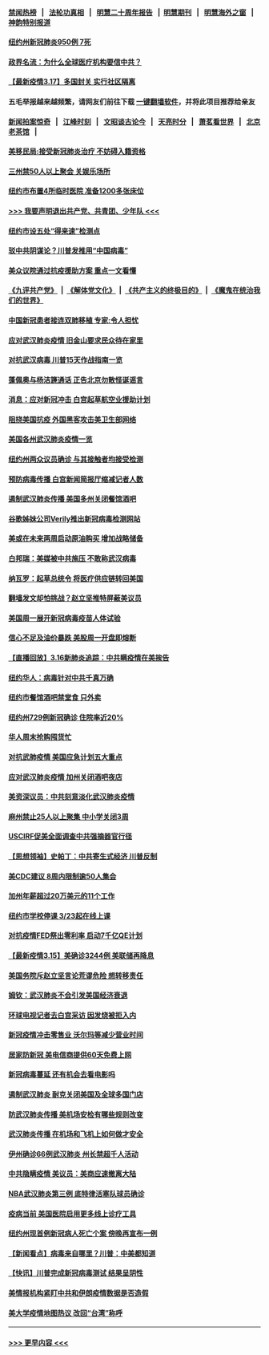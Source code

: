 #### [禁闻热榜](热点新闻.md?=0)  &nbsp;&nbsp;|&nbsp;&nbsp; [法轮功真相](https://github.com/gfw-breaker/truth/blob/master/README.md?=0) &nbsp;&nbsp;|&nbsp;&nbsp; [明慧二十周年报告](https://github.com/gfw-breaker/mh-reports/blob/master/README.md?=0) &nbsp;&nbsp;|&nbsp;&nbsp;[明慧期刊](https://github.com/gfw-breaker/mh-qikan) &nbsp;&nbsp;|&nbsp;&nbsp; [明慧海外之窗](https://github.com/gfw-breaker/mh-news/blob/master/README.md?=0) &nbsp;&nbsp;|&nbsp;&nbsp; [神韵特别报道](https://github.com/gfw-breaker/mh-news/blob/master/shenyun.md?=0)
#### [纽约州新冠肺炎950例 7死](../pages/nsc412/n11946095.md?t=03172102) 
#### [政界名流：为什么全球医疗机构要信中共？](../pages/nsc412/n11945479.md?t=03172102) 
#### [【最新疫情3.17】多国封关 实行社区隔离](../pages/nsc412/n11945621.md?t=03172102) 
#### 五毛举报越来越频繁，请网友们前往下载 [一键翻墙软件](https://github.com/gfw-breaker/ssr-accounts)，并将此项目推荐给亲友
#### [新闻拍案惊奇](https://github.com/gfw-breaker/banned-news/blob/master/pages/link4.md) &nbsp;&nbsp;|&nbsp;&nbsp; [江峰时刻](https://github.com/gfw-breaker/banned-news/blob/master/pages/link4.md) &nbsp;&nbsp;|&nbsp;&nbsp; [文昭谈古论今](https://github.com/gfw-breaker/banned-news/blob/master/pages/link4.md) &nbsp;&nbsp;|&nbsp;&nbsp; [天亮时分](https://github.com/gfw-breaker/banned-news/blob/master/pages/link4.md) &nbsp;&nbsp;|&nbsp;&nbsp; [萧茗看世界](https://github.com/gfw-breaker/banned-news/blob/master/pages/link4.md) &nbsp;&nbsp;|&nbsp;&nbsp; [北京老茶馆](https://github.com/gfw-breaker/banned-news/blob/master/pages/link4.md) &nbsp;&nbsp;|&nbsp;&nbsp; 
#### [美移民局:接受新冠肺炎治疗 不妨碍入籍资格](../pages/nsc412/n11946121.md?t=03172102) 
#### [三州禁50人以上聚会  关娱乐场所](../pages/nsc412/n11946100.md?t=03172102) 
#### [纽约市布置4所临时医院 准备1200多张床位](../pages/nsc412/n11946092.md?t=03172102) 
#### [>>> 我要声明退出共产党、共青团、少年队 <<<](https://github.com/begood0513/goodnews/blob/master/quit/letter.md) 
#### [纽约市设五处“得来速”检测点](../pages/nsc412/n11946087.md?t=03172102) 
#### [驳中共阴谋论？川普发推用“中国病毒”](../pages/nsc412/n11945945.md?t=03172102) 
#### [美众议院通过抗疫援助方案 重点一文看懂](../pages/nsc412/n11945750.md?t=03172102) 
#### [《九评共产党》](https://github.com/begood0513/9ping.md/blob/master/README.md) &nbsp;|&nbsp; [《解体党文化》](../../../../jtdwh.md/blob/master/README.md)  &nbsp;|&nbsp; [《共产主义的终极目的》](../../../../gczydzjmd.md/blob/master/README.md) &nbsp;|&nbsp; [《魔鬼在统治我们的世界》](../../../../mgztzwmdsj.md/blob/master/README.md) 
#### [中国新冠患者接连双肺移植 专家:令人担忧](../pages/nsc412/n11945516.md?t=03172102) 
#### [应对武汉肺炎疫情 旧金山要求民众待在家里](../pages/nsc412/n11945757.md?t=03172102) 
#### [对抗武汉病毒 川普15天作战指南一览](../pages/nsc412/n11945503.md?t=03172102) 
#### [蓬佩奥与杨洁篪通话 正告北京勿散怪诞谣言](../pages/nsc412/n11945291.md?t=03172102) 
#### [消息：应对新冠冲击 白宫起草航空业援助计划](../pages/nsc412/n11945237.md?t=03172102) 
#### [阻挠美国抗疫 外国黑客攻击美卫生部网络](../pages/nsc412/n11945190.md?t=03172102) 
#### [美国各州武汉肺炎疫情一览](../pages/nsc412/n11944066.md?t=03172102) 
#### [纽约州两众议员确诊 与其接触者均接受检测](../pages/nsc412/n11944930.md?t=03172102) 
#### [预防病毒传播 白宫新闻简报厅缩减记者人数](../pages/nsc412/n11945023.md?t=03172102) 
#### [遏制武汉肺炎传播 美国多州关闭餐馆酒吧](../pages/nsc412/n11944857.md?t=03172102) 
#### [谷歌姊妹公司Verily推出新冠病毒检测网站](../pages/nsc412/n11945017.md?t=03172102) 
#### [美或在未来两周启动原油购买 增加战略储备](../pages/nsc412/n11944956.md?t=03172102) 
#### [白邦瑞：美媒被中共施压 不敢称武汉病毒](../pages/nsc412/n11944815.md?t=03172102) 
#### [纳瓦罗：起草总统令 将医疗供应链转回美国](../pages/nsc412/n11944808.md?t=03172102) 
#### [翻墙发文却怕挑战？赵立坚推特屏蔽美议员](../pages/nsc412/n11944758.md?t=03172102) 
#### [美国周一展开新冠病毒疫苗人体试验](../pages/nsc412/n11944761.md?t=03172102) 
#### [信心不足及油价暴跌 美股周一开盘即熔断](../pages/nsc412/n11944728.md?t=03172102) 
#### [【直播回放】3.16新肺炎追踪：中共瞒疫情在美挨告](../pages/nsc412/n11944429.md?t=03172102) 
#### [纽约华人：病毒针对中共千真万确](../pages/nsc412/n11942905.md?t=03172102) 
#### [纽约市餐馆酒吧禁堂食  只外卖](../pages/nsc412/n11943729.md?t=03172102) 
#### [纽约州729例新冠确诊  住院率近20%](../pages/nsc412/n11943724.md?t=03172102) 
#### [华人周末抢购囤货忙](../pages/nsc412/n11943687.md?t=03172102) 
#### [对抗武肺疫情 美国应急计划五大重点](../pages/nsc412/n11943193.md?t=03172102) 
#### [应对武汉肺炎疫情 加州关闭酒吧夜店](../pages/nsc412/n11943540.md?t=03172102) 
#### [美资深议员：中共刻意淡化武汉肺炎疫情](../pages/nsc412/n11943061.md?t=03172102) 
#### [麻州禁止25人以上聚集   中小学关闭3周](../pages/nsc412/n11943154.md?t=03172102) 
#### [USCIRF促美全面调查中共强摘器官行径](../pages/nsc412/n11942904.md?t=03172102) 
#### [【思想领袖】史帕丁：中共寄生式经济 川普反制](../pages/nsc412/n11805341.md?t=03172102) 
#### [美CDC建议 8周内限制逾50人集会](../pages/nsc412/n11942944.md?t=03172102) 
#### [加州年薪超过20万美元的11个工作](../pages/nsc412/n11919113.md?t=03172102) 
#### [纽约市学校停课   3/23起在线上课](../pages/nsc412/n11942804.md?t=03172102) 
#### [对抗疫情FED祭出零利率 启动7千亿QE计划](../pages/nsc412/n11942782.md?t=03172102) 
#### [【最新疫情3.15】美确诊3244例 美联储再降息](../pages/nsc412/n11940988.md?t=03172102) 
#### [美国务院斥赵立坚言论荒谬危险 想转移责任](../pages/nsc412/n11942518.md?t=03172102) 
#### [姆钦：武汉肺炎不会引发美国经济衰退](../pages/nsc412/n11942530.md?t=03172102) 
#### [环球电视记者去白宫采访 因发烧被拒入内](../pages/nsc412/n11942516.md?t=03172102) 
#### [新冠疫情冲击零售业 沃尔玛等减少营业时间](../pages/nsc412/n11942454.md?t=03172102) 
#### [居家防新冠 美电信商提供60天免费上网](../pages/nsc412/n11942457.md?t=03172102) 
#### [新冠病毒蔓延 还有机会去看电影吗](../pages/nsc412/n11942385.md?t=03172102) 
#### [遏制武汉肺炎 耐克关闭美国及全球多国门店](../pages/nsc412/n11942366.md?t=03172102) 
#### [防武汉肺炎传播 美机场安检有哪些规则改变](../pages/nsc412/n11939497.md?t=03172102) 
#### [武汉肺炎传播 在机场和飞机上如何做才安全](../pages/nsc412/n11928171.md?t=03172102) 
#### [伊州确诊66例武汉肺炎 州长禁超千人活动](../pages/nsc412/n11941564.md?t=03172102) 
#### [中共隐瞒疫情 美议员：美商应速撤离大陆](../pages/nsc412/n11941407.md?t=03172102) 
#### [NBA武汉肺炎第三例 底特律活塞队球员确诊](../pages/nsc412/n11941282.md?t=03172102) 
#### [疫病当前 美国医院启用更多线上诊疗工具](../pages/nsc412/n11941300.md?t=03172102) 
#### [纽约州现首例新冠病人死亡个案  傍晚再宣布一例](../pages/nsc412/n11941340.md?t=03172102) 
#### [【新闻看点】病毒来自哪里？川普：中美都知道](../pages/nsc412/n11940769.md?t=03172102) 
#### [【快讯】川普完成新冠病毒测试 结果呈阴性](../pages/nsc412/n11941045.md?t=03172102) 
#### [美情报机构紧盯中共和伊朗疫情数据是否造假](../pages/nsc412/n11940875.md?t=03172102) 
#### [美大学疫情地图热议 改回“台湾”称呼](../pages/nsc412/n11940365.md?t=03172102) 

----
#### [ >>> 更早内容 <<< ](../indexes/nsc412-earlier.md)
